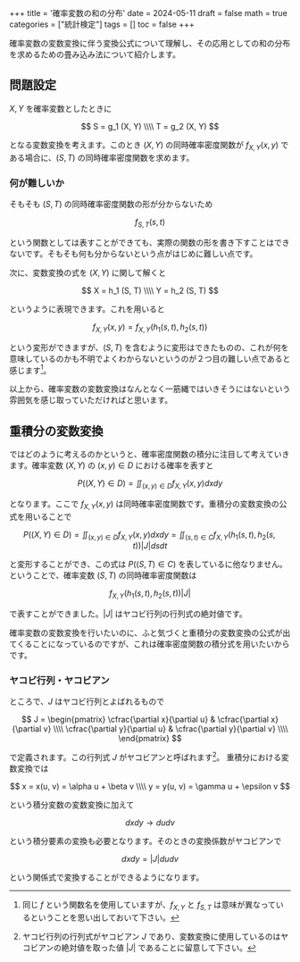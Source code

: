 +++
title = '確率変数の和の分布'
date = 2024-05-11
draft = false
math = true
categories = ["統計検定"]
tags = []
toc = false
+++



確率変数の変数変換に伴う変換公式について理解し、その応用としての和の分布を求めるための畳み込み法について紹介します。

## 問題設定

$X, Y$ を確率変数としたときに

$$
S = g_1 (X, Y) \\\\
T = g_2 (X, Y)
$$

となる変数変換を考えます。このとき $(X, Y)$ の同時確率密度関数が $f_{X,Y}(x, y)$ である場合に、$(S, T)$ の同時確率密度関数を求めます。


### 何が難しいか

そもそも $(S,T)$ の同時確率密度関数の形が分からないため

$$
f_{S,T}(s, t)
$$

という関数としては表すことができても、実際の関数の形を書き下すことはできないです。そもそも何も分からないという点がはじめに難しい点です。

次に、変数変換の式を $(X, Y)$ に関して解くと

$$
X = h_1 (S, T) \\\\
Y = h_2 (S, T)
$$

というように表現できます。これを用いると

$$
f_{X, Y}(x, y) = f_{X, Y}(h_1(s, t), h_2(s, t))
$$

という変形ができますが、$(S, T)$ を含むように変形はできたものの、これが何を意味しているのかも不明でよくわからないというのが２つ目の難しい点であると感じます[^2]。

以上から、確率変数の変数変換はなんとなく一筋縄ではいきそうにはないという雰囲気を感じ取っていただければと思います。




## 重積分の変数変換

ではどのように考えるのかというと、確率密度関数の積分に注目して考えていきます。確率変数 $(X, Y)$ の $(x, y) \in D$ における確率を表すと

$$
P( (X, Y) \in D) = \iint_{(x,y)\in D} f_{X, Y}(x, y) dxdy
$$

となります。ここで $f_{X,Y}(x,y)$ は同時確率密度関数です。重積分の変数変換の公式を用いることで

$$
P( (X, Y) \in D) = \iint_{(x,y)\in D} f_{X, Y}(x, y) dxdy = \iint_{(s,t)\in C} f_{X, Y}(h_1(s,t), h_2(s, t)) |J| dsdt
$$

と変形することができ、この式は $P((S,T)\in C)$ を表しているに他なりません。ということで、確率変数 $(S,T)$ の同時確率密度関数は

$$
f_{X, Y}(h_1(s,t), h_2(s, t)) |J| 
$$

で表すことができました。$|J|$ はヤコビ行列の行列式の絶対値です。

確率変数の変数変換を行いたいのに、ふと気づくと重積分の変数変換の公式が出てくることになっているのですが、これは確率密度関数の積分式を用いたいからです。


### ヤコビ行列・ヤコビアン

ところで、$J$ はヤコビ行列とよばれるもので

$$
J = 
\begin{pmatrix}
\cfrac{\partial x}{\partial u} & \cfrac{\partial x}{\partial v} \\\\
\cfrac{\partial y}{\partial u} & \cfrac{\partial y}{\partial v} \\\\
\end{pmatrix}
$$

で定義されます。この行列式 $J$ がヤコビアンと呼ばれます[^1]。 
重積分における変数変換では

$$
x = x(u, v) = \alpha u + \beta v \\\\
y = y(u, v) = \gamma u + \epsilon v
$$

という積分変数の変数変換に加えて

$$
dxdy \to dudv
$$

という積分要素の変換も必要となります。そのときの変換係数がヤコビアンで

$$
dxdy = |J| dudv
$$

という関係式で変換することができるようになります。




[^1]: ヤコビ行列の行列式がヤコビアン $J$ であり、変数変換に使用しているのはヤコビアンの絶対値を取った値 $|J|$ であることに留意して下さい。
[^2]: 同じ $f$ という関数名を使用していますが、$f_{X, Y}$ と $f_{S, T}$ は意味が異なっているということを思い出しておいて下さい。